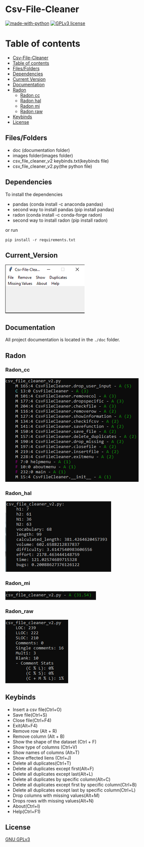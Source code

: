 # Csv-File-Cleaner


[![made-with-python](https://img.shields.io/badge/Made%20with-Python-1f425f.svg)](https://www.python.org/) [![GPLv3 license](https://img.shields.io/badge/License-GPLv3-blue.svg)](http://perso.crans.org/besson/LICENSE.html)

# Table of contents

<!--ts-->
  * [Csv-File-Cleaner](#Csv_File_Cleaner)
  * [Table of contents](#Table_of_contents)
  * [Files/Folders](#Files/Folders)
  * [Dependencies](#Dependencies)
  * [Current Version](#Current_Version)
  * [Documentation](#Documentation)
  * [Radon](#Radon)
    * [Radon cc](#Radon_cc)
    * [Radon hal](#Radon_hal)
    * [Radon mi](#Radon_mi)
    * [Radon raw](#Radon_raw)
  * [Keybinds](#Keybinds)
  * [License](#License)
<!--te-->

## Files/Folders
 <ul>
  <li> doc (documentation folder) </li>
  <li> images folder(images folder) </li>
  <li> csv_file_cleaner_v2 keybinds.txt(keybinds file) </li>
  <li> csv_file_cleaner_v2.py(the python file) </li>
 </ul>

## Dependencies

To install the dependencies

 <ul>
   <li> pandas (conda install -c anaconda pandas) </li>
   <li> second way to install pandas (pip install pandas) </li>
   <li> radon (conda install -c conda-forge radon) </li> 
   <li> second way to install radon (pip install radon) </li>
</ul>

or run

```shell
pip install -r requirements.txt
```

## Current_Version

<p><img src ="images/csv_file_cleaner_v2.png" title = "Csv File Cleaner Version"/> </p>

## Documentation

All project documentation is located in the `./doc`  folder.

## Radon

### Radon_cc

<p><img src = "images/csv_file_cleaner_v2 radon cc.png" title = "Radon cc"/> </p>

### Radon_hal

<p><img src = "images/csv_file_cleaner_v2 radon hal.png" title = "Radon hal"/> </p>

### Radon_mi

<p><img src = "images/csv_file_cleaner_v2 radon mi.png" title = "Radon mi"/> </p>

### Radon_raw

<p><img src = "images/csv_file_cleaner_v2 radon raw.png" title = "Radon raw"/> </p>

## Keybinds

 <ul>
  <li> Insert a csv file(Ctrl+O)</li>
  <li> Save file(Ctrl+S) </li>
  <li> Close file(Ctrl+F4) </li>
  <li> Exit(Alt+F4) </li>
  <li> Remove row (Alt + R) </li>
  <li> Remove column (Alt + B) </li>
  <li> Show the shape of the dataset (Ctrl + F) </li>
  <li> Show type of columns (Ctrl+V) </li>
  <li> Show names of columns (Alt+T) </li>
  <li> Show effected liens (Ctrl+J) </li>
  <li> Delete all duplicates(Ctrl+T) </li>
  <li> Delete all duplicates except first(Alt+F) </li>
  <li> Delete all duplicates except last(Alt+L) </li>
  <li> Delete all duplicates by specific column(Alt+C) </li>
  <li> Delete all duplicates except first by specific column(Ctrl+B) </li>
  <li> Delete all duplicates except last by specific column(Ctrl+L) </li>
  <li> Drop columns with missing values(Alt+M) </li>
  <li> Drops rows with missing values(Alt+N) </li>
  <li> About(Ctrl+I)</li>
  <li> Help(Ctrl+F1)</li>
</ul>


## License
[GNU GPLv3](https://choosealicense.com/licenses/gpl-3.0/)
